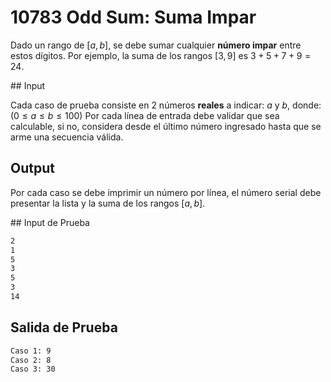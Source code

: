 # 10783 Odd Sum: Suma Impar

Dado un rango de $[a,b]$, se debe sumar cualquier **número impar** entre estos dígitos.
Por ejemplo, la suma de los rangos $[3,9]$ es $3 + 5 + 7 + 9 = 24$.


## Input

Cada caso de prueba consiste en 2 números **reales** a indicar: $a$ y $b$, donde: $(0 ≤ a ≤ b ≤ 100)$
Por cada línea de entrada debe validar que sea calculable, si no, considera desde el último número ingresado hasta que se arme una secuencia válida.

## Output

Por cada caso se debe imprimir un número por línea, el número serial debe presentar la lista y la suma de los rangos $[a,b]$.

## Input de Prueba

```cmd
2
1
5
3
5
3
14
```

## Salida de Prueba
```cmd
Caso 1: 9
Caso 2: 8
Caso 3: 30
```